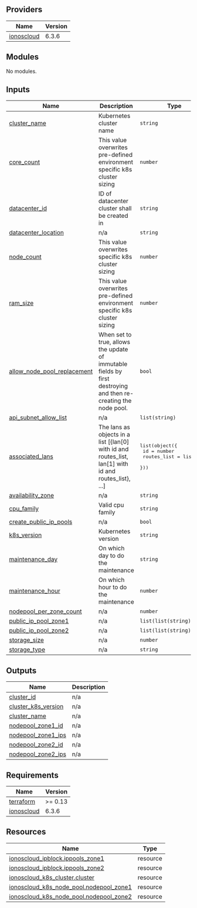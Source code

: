 <!-- BEGIN_TF_DOCS -->

## Providers

| Name | Version |
|------|---------|
| <a name="provider_ionoscloud"></a> [ionoscloud](#provider\_ionoscloud) | 6.3.6 |
## Modules

No modules.
## Inputs

| Name | Description | Type | Default | Required |
|------|-------------|------|---------|:--------:|
| <a name="input_cluster_name"></a> [cluster\_name](#input\_cluster\_name) | Kubernetes cluster name | `string` | n/a | yes |
| <a name="input_core_count"></a> [core\_count](#input\_core\_count) | This value overwrites pre-defined environment specific k8s cluster sizing | `number` | n/a | yes |
| <a name="input_datacenter_id"></a> [datacenter\_id](#input\_datacenter\_id) | ID of datacenter cluster shall be created in | `string` | n/a | yes |
| <a name="input_datacenter_location"></a> [datacenter\_location](#input\_datacenter\_location) | n/a | `string` | n/a | yes |
| <a name="input_node_count"></a> [node\_count](#input\_node\_count) | This value overwrites specific k8s cluster sizing | `number` | n/a | yes |
| <a name="input_ram_size"></a> [ram\_size](#input\_ram\_size) | This value overwrites pre-defined environment specific k8s cluster sizing | `number` | n/a | yes |
| <a name="input_allow_node_pool_replacement"></a> [allow\_node\_pool\_replacement](#input\_allow\_node\_pool\_replacement) | When set to true, allows the update of immutable fields by first destroying and then re-creating the node pool. | `bool` | `false` | no |
| <a name="input_api_subnet_allow_list"></a> [api\_subnet\_allow\_list](#input\_api\_subnet\_allow\_list) | n/a | `list(string)` | `null` | no |
| <a name="input_associated_lans"></a> [associated\_lans](#input\_associated\_lans) | The lans as objects in a list [{lan[0] with id and routes\_list, lan[1] with id and routes\_list}, ...] | <pre>list(object({<br>    id          = number<br>    routes_list = list(any)<br>  }))</pre> | `[]` | no |
| <a name="input_availability_zone"></a> [availability\_zone](#input\_availability\_zone) | n/a | `string` | `"ZONE_1"` | no |
| <a name="input_cpu_family"></a> [cpu\_family](#input\_cpu\_family) | Valid cpu family | `string` | `"INTEL_SKYLAKE"` | no |
| <a name="input_create_public_ip_pools"></a> [create\_public\_ip\_pools](#input\_create\_public\_ip\_pools) | n/a | `bool` | `false` | no |
| <a name="input_k8s_version"></a> [k8s\_version](#input\_k8s\_version) | Kubernetes version | `string` | `"1.24.15"` | no |
| <a name="input_maintenance_day"></a> [maintenance\_day](#input\_maintenance\_day) | On which day to do the maintenance | `string` | `"Saturday"` | no |
| <a name="input_maintenance_hour"></a> [maintenance\_hour](#input\_maintenance\_hour) | On which hour to do the maintenance | `number` | `3` | no |
| <a name="input_nodepool_per_zone_count"></a> [nodepool\_per\_zone\_count](#input\_nodepool\_per\_zone\_count) | n/a | `number` | `0` | no |
| <a name="input_public_ip_pool_zone1"></a> [public\_ip\_pool\_zone1](#input\_public\_ip\_pool\_zone1) | n/a | `list(list(string))` | `null` | no |
| <a name="input_public_ip_pool_zone2"></a> [public\_ip\_pool\_zone2](#input\_public\_ip\_pool\_zone2) | n/a | `list(list(string))` | `null` | no |
| <a name="input_storage_size"></a> [storage\_size](#input\_storage\_size) | n/a | `number` | `100` | no |
| <a name="input_storage_type"></a> [storage\_type](#input\_storage\_type) | n/a | `string` | `"SSD"` | no |
## Outputs

| Name | Description |
|------|-------------|
| <a name="output_cluster_id"></a> [cluster\_id](#output\_cluster\_id) | n/a |
| <a name="output_cluster_k8s_version"></a> [cluster\_k8s\_version](#output\_cluster\_k8s\_version) | n/a |
| <a name="output_cluster_name"></a> [cluster\_name](#output\_cluster\_name) | n/a |
| <a name="output_nodepool_zone1_id"></a> [nodepool\_zone1\_id](#output\_nodepool\_zone1\_id) | n/a |
| <a name="output_nodepool_zone1_ips"></a> [nodepool\_zone1\_ips](#output\_nodepool\_zone1\_ips) | n/a |
| <a name="output_nodepool_zone2_id"></a> [nodepool\_zone2\_id](#output\_nodepool\_zone2\_id) | n/a |
| <a name="output_nodepool_zone2_ips"></a> [nodepool\_zone2\_ips](#output\_nodepool\_zone2\_ips) | n/a |
## Requirements

| Name | Version |
|------|---------|
| <a name="requirement_terraform"></a> [terraform](#requirement\_terraform) | >= 0.13 |
| <a name="requirement_ionoscloud"></a> [ionoscloud](#requirement\_ionoscloud) | 6.3.6 |
## Resources

| Name | Type |
|------|------|
| [ionoscloud_ipblock.ippools_zone1](https://registry.terraform.io/providers/ionos-cloud/ionoscloud/6.3.6/docs/resources/ipblock) | resource |
| [ionoscloud_ipblock.ippools_zone2](https://registry.terraform.io/providers/ionos-cloud/ionoscloud/6.3.6/docs/resources/ipblock) | resource |
| [ionoscloud_k8s_cluster.cluster](https://registry.terraform.io/providers/ionos-cloud/ionoscloud/6.3.6/docs/resources/k8s_cluster) | resource |
| [ionoscloud_k8s_node_pool.nodepool_zone1](https://registry.terraform.io/providers/ionos-cloud/ionoscloud/6.3.6/docs/resources/k8s_node_pool) | resource |
| [ionoscloud_k8s_node_pool.nodepool_zone2](https://registry.terraform.io/providers/ionos-cloud/ionoscloud/6.3.6/docs/resources/k8s_node_pool) | resource |
<!-- END_TF_DOCS -->